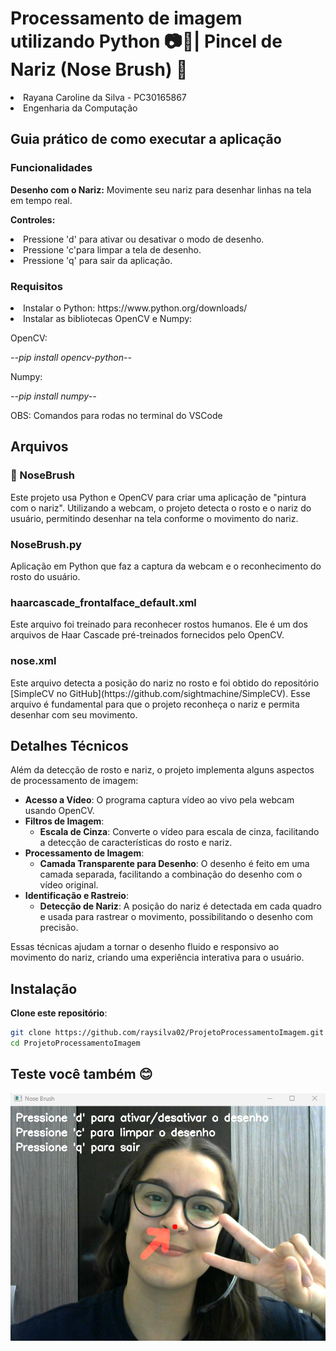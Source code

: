 # Processamento de imagem utilizando Python 📷🐍| Pincel de Nariz (Nose Brush) 👃
<li>Rayana Caroline da Silva - PC30165867</li>
<li>Engenharia da Computação</li></li>

<h2>Guia prático de como executar a aplicação</h2>

<h3>Funcionalidades</h3>
<p><b>Desenho com o Nariz:</b> Movimente seu nariz para desenhar linhas na tela em tempo real.</p>
<p><b>Controles:</b></p> 
<li>Pressione 'd' para ativar ou desativar o modo de desenho.</li>
<li>Pressione 'c'para limpar a tela de desenho.</li>
<li>Pressione 'q' para sair da aplicação.</li>

<h3>Requisitos</h3>
<li>Instalar o Python: <href>https://www.python.org/downloads/</href></li>
<li>Instalar as bibliotecas OpenCV e Numpy:</li>
<p>OpenCV:</p>
<p><i>--pip install opencv-python--</i></p>
<p>Numpy:</p>
<p><i>--pip install numpy--</i></p>
<p>OBS: Comandos para rodas no terminal do VSCode</p>

## Arquivos
<h3>📁 NoseBrush</h3>
Este projeto usa Python e OpenCV para criar uma aplicação de "pintura com o nariz". Utilizando a webcam, o projeto detecta o rosto e o nariz do usuário, permitindo desenhar na tela conforme o movimento do nariz.

<h3>NoseBrush.py</h3>
Aplicação em Python que faz a captura da webcam e o reconhecimento do rosto do usuário. 

<h3>haarcascade_frontalface_default.xml</h3>
Este arquivo foi treinado para reconhecer rostos humanos. Ele é um dos arquivos de Haar Cascade pré-treinados fornecidos pelo OpenCV.
<h3>nose.xml</h3> 
Este arquivo detecta a posição do nariz no rosto e foi obtido do repositório [SimpleCV no GitHub](https://github.com/sightmachine/SimpleCV). Esse arquivo é fundamental para que o projeto reconheça o nariz e permita desenhar com seu movimento.

## Detalhes Técnicos

Além da detecção de rosto e nariz, o projeto implementa alguns aspectos de processamento de imagem:

- **Acesso a Vídeo**: O programa captura vídeo ao vivo pela webcam usando OpenCV.
- **Filtros de Imagem**:
  - **Escala de Cinza**: Converte o vídeo para escala de cinza, facilitando a detecção de características do rosto e nariz.
- **Processamento de Imagem**:
  - **Camada Transparente para Desenho**: O desenho é feito em uma camada separada, facilitando a combinação do desenho com o vídeo original.
- **Identificação e Rastreio**:
  - **Detecção de Nariz**: A posição do nariz é detectada em cada quadro e usada para rastrear o movimento, possibilitando o desenho com precisão.
  
Essas técnicas ajudam a tornar o desenho fluido e responsivo ao movimento do nariz, criando uma experiência interativa para o usuário.

## Instalação

**Clone este repositório**:
   ```bash
   git clone https://github.com/raysilva02/ProjetoProcessamentoImagem.git
   cd ProjetoProcessamentoImagem
```
## Teste você também 😊
![Desenhando](img_desenhando.png)

